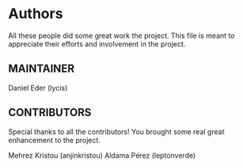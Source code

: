 # Authors
All these people did some great work the project. This file is meant to appreciate their efforts and involvement in the project.

## MAINTAINER
Daniel Eder (lycis)		<qtdropbox dot deder dot at>

## CONTRIBUTORS 
Special thanks to all the contributors! You brought some real great enhancement to the project.

Mehrez Kristou (anjinkristou)
Aldama Pérez (leptonverde)
